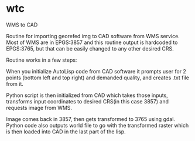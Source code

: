 # wtc
WMS to CAD

Routine for importing georefed img to CAD software from WMS service. Most of WMS are in EPGS:3857 and this routine output is hardcoded to EPGS:3765, but that can be easily changed to any other desired CRS.

Routine works in a few steps:

When you initialize AutoLisp code from CAD software it prompts user for 2 points (bottom left and top right) and demanded quality, and creates .txt file from it.

Python script is then initialized from CAD which takes those inputs, transforms input coordinates to desired CRS(in this case 3857) and requests image from WMS.

Image comes back in 3857, then gets transformed to 3765 using gdal. Python code also outputs world file to go with the transformed raster which is then loaded into CAD in the last part of the lisp.


